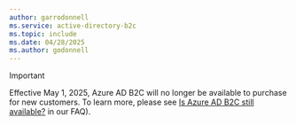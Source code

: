 ```yaml
---
author: garrodonnell
ms.service: active-directory-b2c
ms.topic: include
ms.date: 04/28/2025
ms.author: godonnell
---
```


> [!IMPORTANT]
> Effective May 1, 2025, Azure AD B2C will no longer be available to purchase for new customers. To learn more, please see [Is Azure AD B2C still available?](../articles/active-directory-b2c/faq.yml?is-azure-ad-b2c-still-available-to-purchase-) in our FAQ).